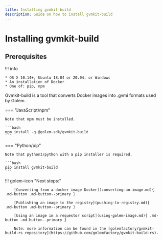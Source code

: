 ```yaml
---
title: Installing gvmkit-build
description: Guide on how to install gvmkit-build
---
```


# Installing gvmkit-build

## Prerequisites

!!! info

    * OS X 10.14+, Ubuntu 18.04 or 20.04, or Windows
    * An installation of Docker
    * One of: pip, npm


Gvmkit-build is a tool that converts Docker images into .gvmi formats used by Golem.


=== "JavaScript/npm"
    
    Note that npm must be installed.
    
    ```bash
    npm install -g @golem-sdk/gvmkit-build
    ```

=== "Python/pip"
    
    Note that python3/python with a pip installer is required.
    
    ```bash
    pip install gvmkit-build
    ```



!!! golem-icon "Next steps:"

        [Converting from a docker image Docker](converting-an-image.md){ .md-button .md-button--primary }

        [Publishing an image to the registry](pushing-to-registry.md){ .md-button .md-button--primary }

        [Using an image in a requestor script](using-golem-image.md){ .md-button .md-button--primary }

        Note: more information can be found in the [golemfactory/gvmkit-build-rs repository](https://github.com/golemfactory/gvmkit-build-rs).